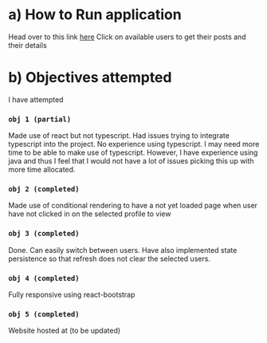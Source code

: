 # a) How to Run application

Head over to this link [here](https://www.tinvio-ap-sean-chan.com)
Click on available users to get their posts and their details

# b) Objectives attempted

I have attempted

### `obj 1 (partial)`

Made use of react but not typescript.
Had issues trying to integrate typescript into the project.
No experience using typescript. I may need more time to be able to make use of typescript. However, I have experience using java and thus I feel that I would not have a lot of issues picking this up with more time allocated.

### `obj 2 (completed)`

Made use of conditional rendering to have a not yet loaded page when user have not clicked in on the selected profile to view

### `obj 3 (completed)`

Done. Can easily switch between users. Have also implemented state persistence so that refresh does not clear the selected users.

### `obj 4 (completed)`

Fully responsive using react-bootstrap

### `obj 5 (completed)`

Website hosted at (to be updated)

